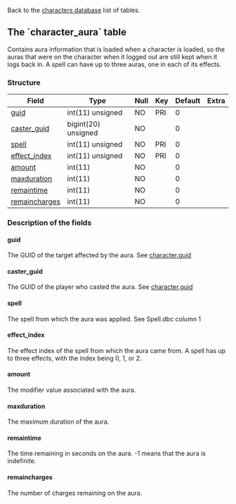 Back to the [characters database](charactersdb_struct) list of tables.

The \`character\_aura\` table
-----------------------------

Contains aura information that is loaded when a character is loaded, so the auras that were on the character when it logged out are still kept when it logs back in. A spell can have up to three auras, one in each of its effects.

### Structure

| **Field**                                     | **Type**            | **Null** | **Key** | **Default** | **Extra** |
|-----------------------------------------------|---------------------|----------|---------|-------------|-----------|
| [guid](Character_aura#guid)                   | int(11) unsigned    | NO       | PRI     | 0           |           |
| [caster\_guid](Character_aura#caster_guid)    | bigint(20) unsigned | NO       |         | 0           |           |
| [spell](Character_aura#spell)                 | int(11) unsigned    | NO       | PRI     | 0           |           |
| [effect\_index](Character_aura#effect_index)  | int(11) unsigned    | NO       | PRI     | 0           |           |
| [amount](Character_aura#amount)               | int(11)             | NO       |         | 0           |           |
| [maxduration](Character_aura#maxduration)     | int(11)             | NO       |         | 0           |           |
| [remaintime](Character_aura#remaintime)       | int(11)             | NO       |         | 0           |           |
| [remaincharges](Character_aura#remaincharges) | int(11)             | NO       |         | 0           |           |

### Description of the fields

#### guid

The GUID of the target affected by the aura. See [character.guid](character#guid)

#### caster\_guid

The GUID of the player who casted the aura. See [character.guid](character#guid)

#### spell

The spell from which the aura was applied. See Spell.dbc column 1

#### effect\_index

The effect index of the spell from which the aura came from. A spell has up to three effects, with the index being 0, 1, or 2.

#### amount

The modifier value associated with the aura.

#### maxduration

The maximum duration of the aura.

#### remaintime

The time remaining in seconds on the aura. -1 means that the aura is indefinite.

#### remaincharges

The number of charges remaining on the aura.
